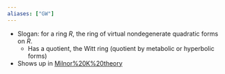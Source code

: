 ```yaml
---
aliases: ["GW"]
---
```


- Slogan: for a ring $R$, the ring of virtual nondegenerate quadratic forms on $R$.
	- Has a quotient, the Witt ring (quotient by metabolic or hyperbolic forms)
- Shows up in [Milnor%20K%20theory](Milnor%20K%20theory)